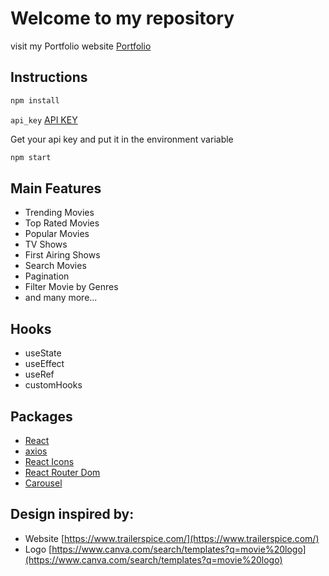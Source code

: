 # Welcome to my repository

visit my Portfolio website [Portfolio](https://wyarejali.com)

## Instructions

```js
npm install
```

`api_key` [API KEY](https://developers.themoviedb.org/)

Get your api key and put it in the environment variable

```js
npm start
```

## Main Features

- Trending Movies
- Top Rated Movies
- Popular Movies
- TV Shows
- First Airing Shows
- Search Movies
- Pagination
- Filter Movie by Genres
- and many more...

## Hooks

- useState
- useEffect
- useRef
- customHooks

## Packages

- [React](https://reactjs.org/)
- [axios](https://axios-http.com/docs/intro)
- [React Icons](https://axios-http.com/docs/intro)
- [React Router Dom](https://reactrouter.com/)
- [Carousel](https://www.npmjs.com/package/react-responsive-carousel)

## Design inspired by:

- Website [https://www.trailerspice.com/](https://www.trailerspice.com/)
- Logo [https://www.canva.com/search/templates?q=movie%20logo](https://www.canva.com/search/templates?q=movie%20logo)
